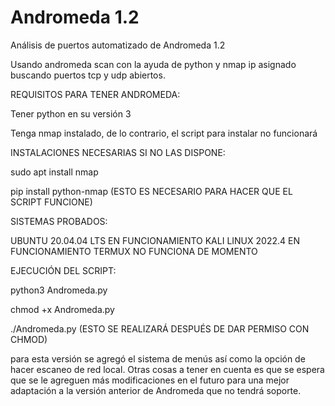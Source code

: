 # Andromeda 1.2
Análisis de puertos automatizado de Andromeda 1.2

Usando andromeda scan con la ayuda de python y nmap ip asignado buscando puertos tcp y udp abiertos.

REQUISITOS PARA TENER ANDROMEDA:

Tener python en su versión 3

Tenga nmap instalado, de lo contrario, el script para instalar no funcionará

INSTALACIONES NECESARIAS SI NO LAS DISPONE:

sudo apt install nmap

pip install python-nmap (ESTO ES NECESARIO PARA HACER QUE EL SCRIPT FUNCIONE)

SISTEMAS PROBADOS:

UBUNTU 20.04.04 LTS EN FUNCIONAMIENTO
KALI LINUX 2022.4 EN FUNCIONAMIENTO
TERMUX NO FUNCIONA DE MOMENTO

EJECUCIÓN DEL SCRIPT:

python3 Andromeda.py

chmod +x Andromeda.py

./Andromeda.py (ESTO SE REALIZARÁ DESPUÉS DE DAR PERMISO CON CHMOD)

para esta versión se agregó el sistema de menús así como la opción de hacer escaneo de red local.
Otras cosas a tener en cuenta es que se espera que se le agreguen más modificaciones en el futuro para una mejor adaptación a la versión anterior de Andromeda que no tendrá soporte.